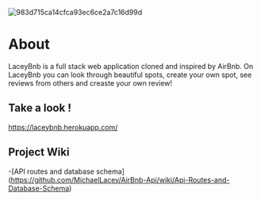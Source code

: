 ![983d715ca14cfca93ec6ce2a7c16d99d](https://user-images.githubusercontent.com/38087319/201725487-69cecff8-d7e0-483d-99c7-6b816fff09d2.png)

# About 
LaceyBnb is a full stack web application cloned and inspired by AirBnb. On LaceyBnb you can look through beautiful spots, create your own spot, see reviews from others and creaste your own review! 

## Take a look ! 
https://laceybnb.herokuapp.com/

## Project Wiki 
-[API routes and database schema] (https://github.com/MichaelLacey/AirBnb-Api/wiki/Api-Routes-and-Database-Schema)

